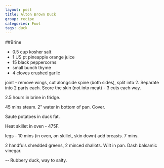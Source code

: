 ```yaml
---
layout: post
title: Alton Brown Duck
group: recipe
categories: Fowl
tags: duck
---
```


##Brine
- 0\.5 cup kosher salt
- 1 US pt pineapple orange juice
- 15 black peppercorns
- small bunch thyme
- 4 cloves crushed garlic

joint -
remove wings, cut alongside spine (both sides), split into 2.  Separate into 2 parts each.  Score the skin (not into meat) -  3 cuts each way.

2.5 hours in brine in fridge.

45 mins steam. 2" water in bottom of pan.  Cover.

Saute potatoes in duck fat.

Heat skillet in oven - 475F.

legs - 10 mins (in oven, on skillet, skin down)
add breasts.  7 mins.

2 handfuls shredded greens, 2 minced shallots.  Wilt in pan.  Dash balsamic vinegar.

-- Rubbery duck, way to salty.